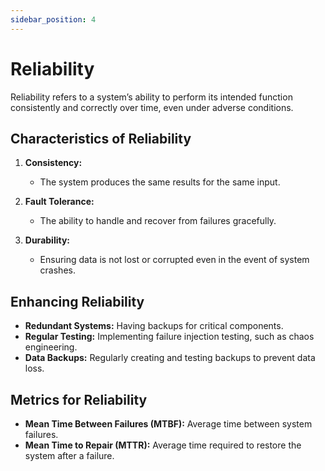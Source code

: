 ```yaml
---
sidebar_position: 4
---
```


# Reliability

Reliability refers to a system’s ability to perform its intended function consistently and correctly over time, even under adverse conditions.

## Characteristics of Reliability

1. **Consistency:**

   - The system produces the same results for the same input.

2. **Fault Tolerance:**

   - The ability to handle and recover from failures gracefully.

3. **Durability:**
   - Ensuring data is not lost or corrupted even in the event of system crashes.

## Enhancing Reliability

- **Redundant Systems:** Having backups for critical components.
- **Regular Testing:** Implementing failure injection testing, such as chaos engineering.
- **Data Backups:** Regularly creating and testing backups to prevent data loss.

## Metrics for Reliability

- **Mean Time Between Failures (MTBF):** Average time between system failures.
- **Mean Time to Repair (MTTR):** Average time required to restore the system after a failure.
